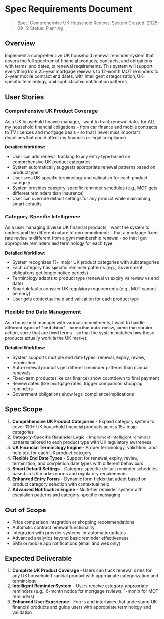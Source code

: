 # Spec Requirements Document

> Spec: Comprehensive UK Household Renewal System
> Created: 2025-09-12
> Status: Planning

## Overview

Implement a comprehensive UK household renewal reminder system that covers the full spectrum of financial products, contracts, and obligations with terms, end dates, or renewal requirements. This system will support everything from 25-year mortgage renewals to 12-month MOT reminders to 2-year mobile contract end dates, with intelligent categorization, UK-specific terminology, and sophisticated notification patterns.

## User Stories

### Comprehensive UK Product Coverage

As a UK household finance manager, I want to track renewal dates for ALL my household financial obligations - from car finance and mobile contracts to TV licences and mortgage deals - so that I never miss important deadlines that could affect my finances or legal compliance.

**Detailed Workflow:**
- User can add renewal tracking to any entry type based on comprehensive UK product categories
- System automatically suggests appropriate renewal patterns based on product type
- User sees UK-specific terminology and validation for each product category
- System provides category-specific reminder schedules (e.g., MOT gets different reminders than insurance)
- User can override default settings for any product while maintaining smart defaults

### Category-Specific Intelligence

As a user managing diverse UK financial products, I want the system to understand the different nature of my commitments - that a mortgage fixed rate review is different from a gym membership renewal - so that I get appropriate reminders and terminology for each type.

**Detailed Workflow:**
- System recognizes 15+ major UK product categories with subcategories
- Each category has specific reminder patterns (e.g., Government obligations get longer notice periods)
- Terminology adapts to product type (renewal vs expiry vs review vs end date)
- Smart defaults consider UK regulatory requirements (e.g., MOT cannot be early)
- User gets contextual help and validation for each product type

### Flexible End Date Management

As a household manager with various commitments, I want to handle different types of "end dates" - some that auto-renew, some that require action, some that are fixed terms - so that the system matches how these products actually work in the UK market.

**Detailed Workflow:**
- System supports multiple end date types: renewal, expiry, review, termination
- Auto-renewal products get different reminder patterns than manual renewals
- Fixed-term products (like car finance) show countdown to final payment
- Review dates (like mortgage rates) trigger comparison shopping reminders
- Government obligations show legal compliance implications

## Spec Scope

1. **Comprehensive UK Product Categories** - Expand category system to cover 100+ UK household financial products across 15+ major categories
2. **Category-Specific Reminder Logic** - Implement intelligent reminder patterns tailored to each product type with UK regulatory awareness
3. **UK Financial Terminology Engine** - Proper terminology, validation, and help text for each UK product category
4. **Flexible End Date Types** - Support for renewal, expiry, review, termination, and completion date types with different behaviours
5. **Smart Default Settings** - Category-specific default reminder schedules based on UK market norms and regulatory requirements
6. **Enhanced Entry Forms** - Dynamic form fields that adapt based on product category selection with contextual help
7. **Advanced Notification Engine** - Multi-tier reminder system with escalation patterns and category-specific messaging

## Out of Scope

- Price comparison integration or shopping recommendations
- Automatic contract renewal functionality
- Integration with provider systems for automatic updates
- Advanced analytics beyond basic reminder effectiveness
- SMS or mobile app notifications (email and web only)

## Expected Deliverable

1. **Complete UK Product Coverage** - Users can track renewal dates for any UK household financial product with appropriate categorization and terminology
2. **Intelligent Reminder System** - Users receive category-appropriate reminders (e.g., 6-month notice for mortgage reviews, 1-month for MOT reminders)
3. **Enhanced User Experience** - Forms and interfaces that understand UK financial products and guide users with appropriate terminology and validation